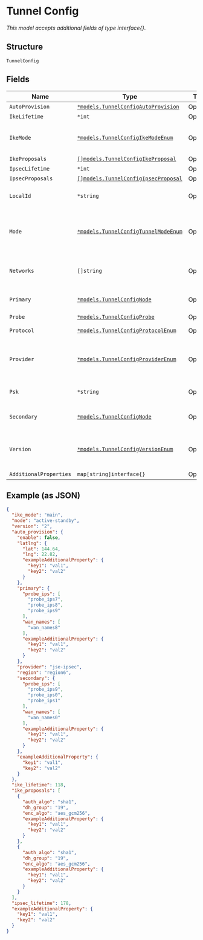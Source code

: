 
# Tunnel Config

*This model accepts additional fields of type interface{}.*

## Structure

`TunnelConfig`

## Fields

| Name | Type | Tags | Description |
|  --- | --- | --- | --- |
| `AutoProvision` | [`*models.TunnelConfigAutoProvision`](../../doc/models/tunnel-config-auto-provision.md) | Optional | - |
| `IkeLifetime` | `*int` | Optional | Only if `provider`==`custom-ipsec` |
| `IkeMode` | [`*models.TunnelConfigIkeModeEnum`](../../doc/models/tunnel-config-ike-mode-enum.md) | Optional | Only if `provider`==`custom-ipsec`. enum: `aggressive`, `main`<br><br>**Default**: `"main"` |
| `IkeProposals` | [`[]models.TunnelConfigIkeProposal`](../../doc/models/tunnel-config-ike-proposal.md) | Optional | If `provider`==`custom-ipsec` |
| `IpsecLifetime` | `*int` | Optional | If `provider`==`custom-ipsec` |
| `IpsecProposals` | [`[]models.TunnelConfigIpsecProposal`](../../doc/models/tunnel-config-ipsec-proposal.md) | Optional | Only if  `provider`==`custom-ipsec` |
| `LocalId` | `*string` | Optional | Required if `provider`==`zscaler-ipsec`, `provider`==`jse-ipsec` or `provider`==`custom-ipsec` |
| `Mode` | [`*models.TunnelConfigTunnelModeEnum`](../../doc/models/tunnel-config-tunnel-mode-enum.md) | Optional | Required if `provider`==`zscaler-gre`, `provider`==`jse-ipsec`. enum: `active-active`, `active-standby`<br><br>**Default**: `"active-standby"` |
| `Networks` | `[]string` | Optional | If `provider`==`custom-ipsec` or `provider`==`prisma-ipsec`, networks reachable via this tunnel |
| `Primary` | [`*models.TunnelConfigNode`](../../doc/models/tunnel-config-node.md) | Optional | Only if `provider`==`zscaler-ipsec`, `provider`==`jse-ipsec` or `provider`==`custom-ipsec` |
| `Probe` | [`*models.TunnelConfigProbe`](../../doc/models/tunnel-config-probe.md) | Optional | Only if `provider`==`custom-ipsec` |
| `Protocol` | [`*models.TunnelConfigProtocolEnum`](../../doc/models/tunnel-config-protocol-enum.md) | Optional | Only if `provider`==`custom-ipsec`. enum: `gre`, `ipsec` |
| `Provider` | [`*models.TunnelConfigProviderEnum`](../../doc/models/tunnel-config-provider-enum.md) | Optional | Only if `auto_provision.enabled`==`false`. enum: `custom-ipsec`, `custom-gre`, `jse-ipsec`, `prisma-ipsec`, `zscaler-gre`, `zscaler-ipsec` |
| `Psk` | `*string` | Optional | Required if `provider`==`zscaler-ipsec`, `provider`==`jse-ipsec` or `provider`==`custom-ipsec` |
| `Secondary` | [`*models.TunnelConfigNode`](../../doc/models/tunnel-config-node.md) | Optional | Only if `provider`==`zscaler-ipsec`, `provider`==`jse-ipsec` or `provider`==`custom-ipsec` |
| `Version` | [`*models.TunnelConfigVersionEnum`](../../doc/models/tunnel-config-version-enum.md) | Optional | Only if `provider`==`custom-gre` or `provider`==`custom-ipsec`. enum: `1`, `2`<br><br>**Default**: `"2"` |
| `AdditionalProperties` | `map[string]interface{}` | Optional | - |

## Example (as JSON)

```json
{
  "ike_mode": "main",
  "mode": "active-standby",
  "version": "2",
  "auto_provision": {
    "enable": false,
    "latlng": {
      "lat": 144.64,
      "lng": 22.82,
      "exampleAdditionalProperty": {
        "key1": "val1",
        "key2": "val2"
      }
    },
    "primary": {
      "probe_ips": [
        "probe_ips7",
        "probe_ips8",
        "probe_ips9"
      ],
      "wan_names": [
        "wan_names8"
      ],
      "exampleAdditionalProperty": {
        "key1": "val1",
        "key2": "val2"
      }
    },
    "provider": "jse-ipsec",
    "region": "region6",
    "secondary": {
      "probe_ips": [
        "probe_ips9",
        "probe_ips0",
        "probe_ips1"
      ],
      "wan_names": [
        "wan_names0"
      ],
      "exampleAdditionalProperty": {
        "key1": "val1",
        "key2": "val2"
      }
    },
    "exampleAdditionalProperty": {
      "key1": "val1",
      "key2": "val2"
    }
  },
  "ike_lifetime": 118,
  "ike_proposals": [
    {
      "auth_algo": "sha1",
      "dh_group": "19",
      "enc_algo": "aes_gcm256",
      "exampleAdditionalProperty": {
        "key1": "val1",
        "key2": "val2"
      }
    },
    {
      "auth_algo": "sha1",
      "dh_group": "19",
      "enc_algo": "aes_gcm256",
      "exampleAdditionalProperty": {
        "key1": "val1",
        "key2": "val2"
      }
    }
  ],
  "ipsec_lifetime": 178,
  "exampleAdditionalProperty": {
    "key1": "val1",
    "key2": "val2"
  }
}
```


